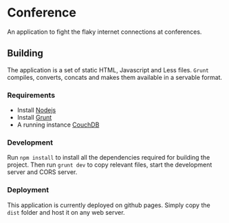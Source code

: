 # Conference

An application to fight the flaky internet connections at conferences. 

## Building

The application is a set of static HTML, Javascript and Less files. `Grunt` compiles, converts, concats and makes them available in a servable format. 

### Requirements

* Install [Nodejs](http://nodejs.com)
* Install [Grunt](http://gruntjs.com) 
* A running instance [CouchDB](http://iriscouch.com) 

### Development

Run `npm install` to install all the dependencies required for building the project. Then run `grunt dev` to copy relevant files, start the development server and CORS server. 

### Deployment

This application is currently deployed on github pages. Simply copy the `dist` folder and host it on any web server. 